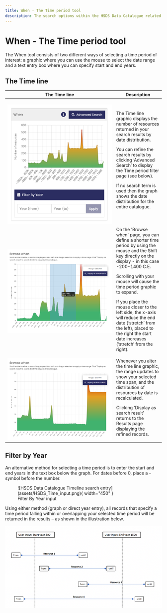 ```yaml
---
title: When - The Time period tool
description: The search options within the HSDS Data Catalogue related to 'When' the resource dates to.
---
```


# When - The Time period tool

The When tool consists of two different ways of selecting a time period of interest: a graphic where you can use the mouse to select the date range and a text entry box where you can specify start and end years.

## The Time line


| The Time line | Description |
| ----------- | ----------- |
| &nbsp;&nbsp;&nbsp;&nbsp;&nbsp;&nbsp;&nbsp;&nbsp;&nbsp;&nbsp;&nbsp;&nbsp;&nbsp;&nbsp;&nbsp;&nbsp;&nbsp;&nbsp;&nbsp;&nbsp;&nbsp;&nbsp;&nbsp;&nbsp;&nbsp;&nbsp;&nbsp;&nbsp;&nbsp;&nbsp;&nbsp;&nbsp;&nbsp;&nbsp;&nbsp;&nbsp;&nbsp;&nbsp;&nbsp;&nbsp;&nbsp;&nbsp;&nbsp;&nbsp;&nbsp;&nbsp;&nbsp;&nbsp;&nbsp;&nbsp;&nbsp;&nbsp;&nbsp;&nbsp;&nbsp;&nbsp;&nbsp;&nbsp;&nbsp;&nbsp;&nbsp;&nbsp;&nbsp;&nbsp;&nbsp;&nbsp;&nbsp;&nbsp;&nbsp;&nbsp;&nbsp;&nbsp;&nbsp;&nbsp;&nbsp;&nbsp;&nbsp;&nbsp;&nbsp;&nbsp;![Time line graphic](../assets/HSDS_Time-line1.png) | The Time line graphic displays the number of resources returned in your search results by date distribution.<p><p>You can refine the search results by clicking ‘Advanced Search’ to display the Time period filter page (see below). <p>If no search term is used then the graph shows the date distribution for the entire catalogue. |
| ![Time line with a selected period](../assets/HSDS_Time-line2.png) | On the 'Browse when' page, you can define a shorter time period by using the mouse and the Shift key directly on the display - in this case -200-1400 C.E.<p><p>Scrolling with your mouse will cause the time period graphic to expand. <p>If you place the mouse closer to the left side, the x-axis will reduce the end date (‘stretch’ from the left), placed to the right the start date increases (‘stretch’ from the right).|
| ![Time line expanded over selected period](../assets/HSDS_Time-line3.png) | Whenever you alter the time line graphic, the range updates to show your selected time span, and the distribution of resources by date is recalculated.<p><p>Clicking ‘Display as search result’ returns to the Results page displaying the refined records. |

## Filter by Year 

An alternative method for selecting a time period is to enter the start and end years in the text box below the graph. For dates before 0, place a - symbol before the number.

<figure markdown="span">
  ![HSDS Data Catalogue Timeline search entry](assets/HSDS_Time_input.png){ width="450" }
  <figcaption>Filter By Year input</figcaption>
</figure>

Using either method (graph or direct year entry), all records that specify a time period falling within or overlapping your selected time period will be returned in the results – as shown in the illustration below.

![Diagram which shows how resource with time periods which overlap the selected period are included in the results](../assets/16-Resource-time-period-diagram.png)